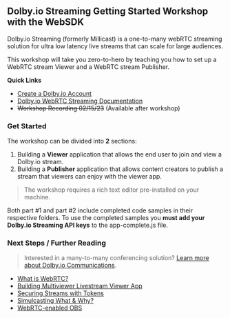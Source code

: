## Dolby.io Streaming Getting Started Workshop with the WebSDK
Dolby.io Streaming (formerly Millicast) is a one-to-many webRTC streaming solution for ultra low latency live streams that can scale for large audiences. 

This workshop will take you zero-to-hero by teaching you how to set up a WebRTC stream Viewer and a WebRTC stream Publisher.

**Quick Links**
- [Create a Dolby.io Account](https://bit.ly/dolbyio-at-treehacks)
- [Dolby.io WebRTC Streaming Documentation](https://docs.dolby.io/streaming-apis/docs/web)
- ~~Workshop Recording 02/15/23~~ (Available after workshop)

### Get Started
The workshop can be divided into **2** sections:
1. Building a **Viewer** application that allows the end user to join and view a Dolby.io stream.
2. Building a **Publisher** application that allows content creators to publish a stream that viewers can enjoy with the viewer app.

>The workshop requires a rich text editor pre-installed on your machine.

Both part #1 and part #2 include completed code samples in their respective folders. To use the completed samples you **must add your Dolby.io Streaming API keys** to the app-complete.js file. 




### Next Steps / Further Reading
>  Interested in a many-to-many conferencing solution? [Learn more about Dolby.io Communications](https://docs.dolby.io/communications-apis/docs).
- [What is WebRTC?](https://webrtc.org/)
- [Building Multiviewer Livestream Viewer App](https://dolby.io/blog/building-a-webrtc-live-stream-multiviewer-app/)
- [Securing Streams with Tokens](https://dolby.io/blog/secure-token-authentication-with-dolby-io-millicast-streaming-webrtc/)
- [Simulcasting What & Why?](https://dolby.io/blog/what-is-simulcast-and-why-does-it-matter-for-streaming/)
- [WebRTC-enabled OBS](https://dolby.io/blog/using-webrtc-in-obs-for-remote-live-production/)